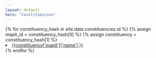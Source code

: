 ```yaml
---
layout: default
hero: "Constituencies"
---
```

<div class="home">
{% for constituency_hash in site.data.constituencies.id %}
  {% assign mapit_id = constituency_hash[0] %}
  {% assign constituency = constituency_hash[1] %}
  <li><a href="/constituency/{{mapit_id}}/{{constituency['mapit']['name']| slugify}}">
      {{constituency['mapit']['name'] }}
  </a></li>
{% endfor %}
</div>
